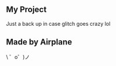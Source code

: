 My Project
------------

Just a back up in case glitch goes crazy lol

Made by Airplane
-------------------

\ ゜o゜)ノ

